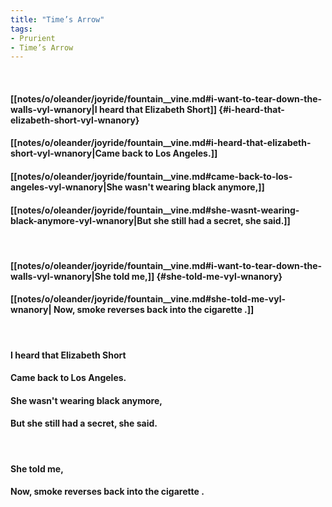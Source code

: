 ```yaml
---
title: "Time’s Arrow"
tags:
- Prurient
- Time’s Arrow
---
```

&nbsp;
#### [[notes/o/oleander/joyride/fountain__vine.md#i-want-to-tear-down-the-walls-vyl-wnanory|I heard that Elizabeth Short]] {#i-heard-that-elizabeth-short-vyl-wnanory}
#### [[notes/o/oleander/joyride/fountain__vine.md#i-heard-that-elizabeth-short-vyl-wnanory|Came back to Los Angeles.]]
#### [[notes/o/oleander/joyride/fountain__vine.md#came-back-to-los-angeles-vyl-wnanory|She wasn't wearing black anymore,]]
#### [[notes/o/oleander/joyride/fountain__vine.md#she-wasnt-wearing-black-anymore-vyl-wnanory|But she still had a secret, she said.]]
&nbsp;
#### [[notes/o/oleander/joyride/fountain__vine.md#i-want-to-tear-down-the-walls-vyl-wnanory|She told me,]] {#she-told-me-vyl-wnanory}
#### [[notes/o/oleander/joyride/fountain__vine.md#she-told-me-vyl-wnanory| Now, smoke reverses back into the cigarette .]]
&nbsp;
#### I heard that Elizabeth Short
#### Came back to Los Angeles.
#### She wasn't wearing black anymore,
#### But she still had a secret, she said.
&nbsp;
#### She told me,
####  Now, smoke reverses back into the cigarette .
